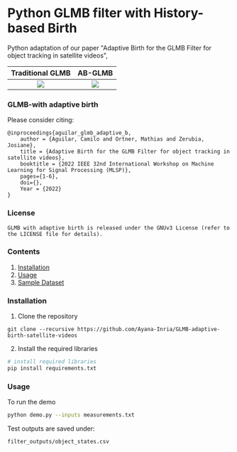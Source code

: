 # Python GLMB filter with History-based Birth

Python adaptation of our paper "Adaptive Birth for the GLMB Filter for object tracking in satellite videos",

|Traditional GLMB | AB-GLMB |
|:--:| :--:|
| <img src="glmb.gif"> | <img src="adaptive_birth.gif"> |
### GLMB-with adaptive birth

Please consider citing:

    @inproceedings{aguilar_glmb_adaptive_b,
        author = {Aguilar, Camilo and Ortner, Mathias and Zerubia, Josiane},
        title = {Adaptive Birth for the GLMB Filter for object tracking in satellite videos},
        booktitle = {2022 IEEE 32nd International Workshop on Machine Learning for Signal Processing (MLSP)},
        pages={1-6},
        doi={},
        Year = {2022}
    }

### License

    GLMB with adaptive birth is released under the GNUv3 License (refer to the LICENSE file for details).

### Contents
1. [Installation](#installation-sufficient-for-the-demo)
2. [Usage](#usage)
3. [Sample Dataset](#dataset)


### Installation

1. Clone the repository
  ```Shell
  git clone --recursive https://github.com/Ayana-Inria/GLMB-adaptive-birth-satellite-videos
  ```

2. Install the required libraries
```Bash
# install required libraries
pip install requirements.txt
```


### Usage

To run the demo
```Bash
python demo.py --inputs measurements.txt
```

Test outputs are saved under:

```
filter_outputs/object_states.csv
```
